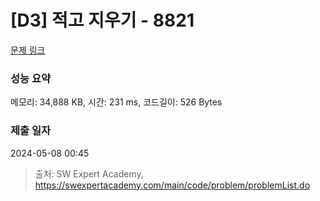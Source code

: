 # [D3] 적고 지우기 - 8821 

[문제 링크](https://swexpertacademy.com/main/code/problem/problemDetail.do?contestProbId=AW37UDPKCgQDFATy) 

### 성능 요약

메모리: 34,888 KB, 시간: 231 ms, 코드길이: 526 Bytes

### 제출 일자

2024-05-08 00:45



> 출처: SW Expert Academy, https://swexpertacademy.com/main/code/problem/problemList.do